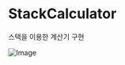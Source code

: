 # StackCalculator
스택을 이용한 계산기 구현



![Image](https://user-images.githubusercontent.com/64695947/80898744-f6ba0c00-8d41-11ea-81ca-e50848385c85.png)
